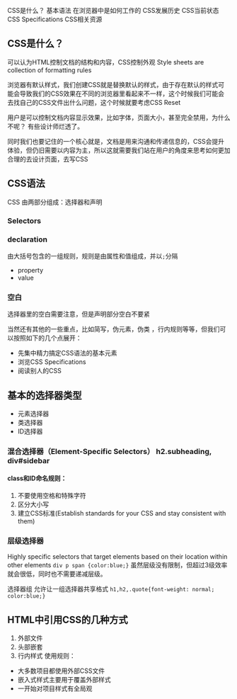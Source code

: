 CSS是什么？
基本语法
在浏览器中是如何工作的
CSS发展历史
CSS当前状态
CSS Specifications
CSS相关资源

## CSS是什么？
可以认为HTML控制文档的结构和内容，CSS控制外观
Style sheets are collection of formatting rules

浏览器有默认样式，我们创建CSS就是替换默认的样式，由于存在默认的样式可能会导致我们的CSS效果在不同的浏览器里看起来不一样，这个时候我们可能会去找自己的CSS文件出什么问题，这个时候就要考虑CSS Reset

用户是可以控制文档内容显示效果，比如字体，页面大小，甚至完全禁用，为什么不呢？
有些设计师烂透了。

同时我们也要记住的一个核心就是，文档是用来沟通和传递信息的，CSS会提升体验，但仍旧需要以内容为主，所以这就需要我们站在用户的角度来思考如何更加合理的去设计页面，去写CSS

## CSS语法
CSS 由两部分组成：选择器和声明
### Selectors

### declaration
由大括号包含的一组规则，规则是由属性和值组成，并以`;`分隔
* property
* value

### 空白
选择器里的空白需要注意，但是声明部分空白不要紧

当然还有其他的一些重点，比如简写，伪元素，伪类 ，行内规则等等，但我们可以按照如下的几个点展开：
* 先集中精力搞定CSS语法的基本元素
* 浏览CSS Specifications
* 阅读别人的CSS

## 基本的选择器类型
* 元素选择器
* 类选择器
* ID选择器
### 混合选择器（Element-Specific Selectors） h2.subheading, div#sidebar
#### class和ID命名规则：
1. 不要使用空格和特殊字符
2. 区分大小写
3. 建立CSS标准(Establish standards for your CSS and stay consistent with them)
### 层级选择器 
Highly specific selectors that target elements based on their location within other elements 
`div p span {color:blue;}`
虽然层级没有限制，但超过3级效率就会很低，同时也不需要递减层级。

选择器组
允许让一组选择器共享格式
`h1,h2,.quote{font-weight: normal; color:blue;}`

## HTML中引用CSS的几种方式
1. 外部文件
2. 头部嵌套
3. 行内样式
使用规则：
* 大多数项目都使用外部CSS文件
* 嵌入式样式主要用于覆盖外部样式
* 一开始对项目样式有全局观